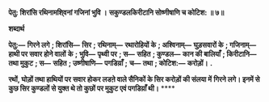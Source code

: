 **पेतु: शिरांसि रथिनामशि्वनां गजिनां भुवि ।** **सकुण्डलकिरीटानि सोष्णीषाणि च कोटिश: ॥ ७॥** 

**शब्दार्थ** 

**पेतु:—** **गिरने लगे** **; शिरांसि—** **सिर** **; रथिनाम्—** **रथारोहियों के** **; अश्विनाम्—** **घुड़सवारों के** **; गजिनाम्—** **हाथी पर सवार होने वालों** **के** **; भुवि—** **पृथ्वी पर** **; स—** **सहित** **; कुण्डल—** **कान की बालियाँ** **; किरीटानि—** **तथा मुकुट** **; स—** **सहित** **; उष्णीषाणि—** **पगडिय़ाँ** **;** **च—** **तथा** **; कोटिश:—** **करोड़ों।** **.** 

**रथों, घोड़ों तथा हाथियों पर सवार होकर लडऩे वाले सैनिकों के सिर करोड़ों की संलया में** **गिरने लगे। इनमें से कुछ सिर कुण्डलों से युक्त थे तो कुछों पर मुकुट एवं पगडिय़ाँ थी।** **** 
